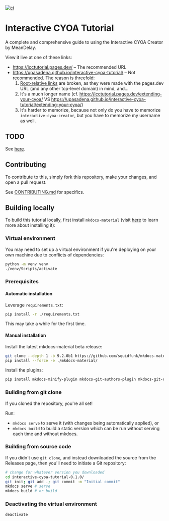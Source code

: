 [![ci]][ci_link]

# Interactive CYOA Tutorial
A complete and comprehensive guide to using the Interactive CYOA Creator by
MeanDelay.

View it live at one of these links:
* https://icctutorial.pages.dev/ – The recommended URL
* https://upasadena.github.io/interactive-cyoa-tutorial/ – Not recommended. The
  reason is threefold:
    1. [Root-relative links][rrl] are broken, as they were made with the
       pages.dev URL (and any other top-level domain) in mind, and…
    2. It's a much longer name (cf.
    https://icctutorial.pages.dev/extending-your-cyoa/ VS
    https://upasadena.github.io/interactive-cyoa-tutorial/extending-your-cyoa/)
    3. It's harder to memorize, because not only do you have to memorize
       `interactive-cyoa-creator`, but you have to memorize my username as
       well.

## TODO
See [here](./docs/appendix/about.md).

## Contributing
To contribute to this, simply fork this repository, make your changes, and
open a pull request.

See [CONTRIBUTING.md](./CONTRIBUTING.md) for specifics.

## Building locally
To build this tutorial locally, first install `mkdocs-material` (visit
[here](https://squidfunk.github.io/mkdocs-material/getting-started/) to learn
more about installing it):

### Virtual environment
You may need to set up a virtual environment if you're deploying on your own
machine due to conflicts of dependencies:

```sh
python -m venv venv
./venv/Scripts/activate
```

### Prerequisites
#### Automatic installation
Leverage `requirements.txt`:

```sh
pip install -r ./requirements.txt
```

This may take a while for the first time.

#### Manual installation
Install the latest mkdocs-material beta release:

```sh
git clone --depth 1 -b 9.2.0b1 https://github.com/squidfunk/mkdocs-material/
pip install --force -e ./mkdocs-material/
```

Install the plugins:

```sh
pip install mkdocs-minify-plugin mkdocs-git-authors-plugin mkdocs-git-revision-date-localized-plugin
```

### Building from git clone
If you cloned the repository, you're all set!

Run:
* `mkdocs serve` to serve it (with changes being automatically applied), or
* `mkdocs build` to build a static version which can be run without serving
each time and without mkdocs.

### Building from source code
If you didn't use `git clone`, and instead downloaded the source from the
Releases page, then you'll need to initiate a Git repository:

```sh
# change for whatever version you downloaded
cd interactive-cyoa-tutorial-0.1.0/
git init; git add .; git commit -m "Initial commit"
mkdocs serve # serve
mkdocs build # or build
```

### Deactivating the virtual environment

```sh
deactivate
```

<!-- URLs -->
[ci]: https://github.com/upasadena/interactive-cyoa-tutorial/actions/workflows/ci.yml/badge.svg
[ci_link]: https://github.com/upasadena/interactive-cyoa-tutorial/actions/workflows/ci.yml
[rrl]: https://mor10.com/html-basics-hyperlink-syntax-absolute-relative-and-root-relative/

<!-- BUFFER -->